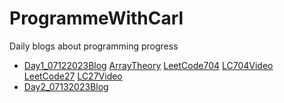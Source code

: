 # ProgrammeWithCarl
Daily blogs about programming progress
- [Day1_07122023Blog](https://github.com/xiangjunyang99/ProgrammeWithCarl/blob/main/Day1_07122023) [ArrayTheory](https://www.programmercarl.com/%E6%95%B0%E7%BB%84%E7%90%86%E8%AE%BA%E5%9F%BA%E7%A1%80.html) [LeetCode704](https://leetcode.com/problems/binary-search/) [LC704Video](https://www.bilibili.com/video/BV1fA4y1o715/?spm_id_from=333.999.0.0&vd_source=095091c85d2d9b4c44666fd2f1702003) [LeetCode27](https://leetcode.com/problems/remove-element/) [LC27Video](https://www.bilibili.com/video/BV12A4y1Z7LP/?spm_id_from=333.999.0.0&vd_source=095091c85d2d9b4c44666fd2f1702003)
- [Day2_07132023Blog](https://github.com/xiangjunyang99/ProgrammeWithCarl/blob/main/Day2_07132023) 
